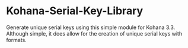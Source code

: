 Kohana-Serial-Key-Library
=========================

Generate unique serial keys using this simple module for Kohana 3.3. Although simple, it does allow for the creation of unique serial keys with formats.
